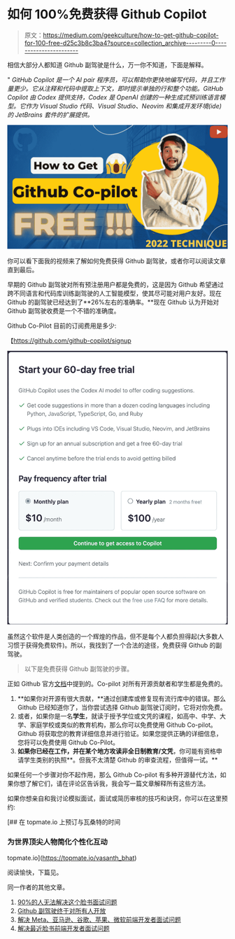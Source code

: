 # 如何 100%免费获得 Github Copilot

> 原文：<https://medium.com/geekculture/how-to-get-github-copilot-for-100-free-d25c3b8c3ba4?source=collection_archive---------0----------------------->

相信大部分人都知道 Github 副驾驶是什么，万一你不知道，下面是解释。

" *GitHub Copilot 是一个 AI pair 程序员，可以帮助你更快地编写代码，并且工作量更少。它从注释和代码中提取上下文，即时提示单独的行和整个功能。GitHub Copilot 由 Codex 提供支持，Codex 是 OpenAI 创建的一种生成式预训练语言模型。它作为 Visual Studio 代码、Visual Studio、Neovim 和集成开发环境(ide)的 JetBrains 套件的扩展提供。*

![](img/3de409bb9a488b3182fd162a48a7e2d1.png)

你可以看下面我的视频来了解如何免费获得 Github 副驾驶，或者你可以阅读文章直到最后。

早期的 Github 副驾驶对所有预注册用户都是免费的，这是因为 Github 希望通过跨不同语言和代码库训练副驾驶的人工智能模型，使其尽可能对用户友好。现在 Github 的副驾驶已经达到了**26%左右的准确率。**现在 Github 认为开始对 Github 副驾驶收费是一个不错的准确度。

Github Co-Pilot 目前的订阅费用是多少:

【https://github.com/github-copilot/signup 

![](img/17742b16334d6e5ec73ddccc54b0d62b.png)

虽然这个软件是人类创造的一个辉煌的作品，但不是每个人都负担得起(大多数人习惯于获得免费软件)。所以，我找到了一个合法的途径，免费获得 Github 的副驾驶。

> 以下是免费获得 Github 副驾驶的步骤。

正如 Github 官方[文档](https://docs.github.com/en/billing/managing-billing-for-github-copilot/about-billing-for-github-copilot)中提到的。Co-pilot 对所有开源贡献者和学生都是免费的。

1.  **如果你对开源有很大贡献，**通过创建库或修复现有流行库中的错误。那么 Github 已经知道你了，当你尝试选择 Github 副驾驶订阅时，它将对你免费。
2.  或者，如果你是一名**学生**，就读于授予学位或文凭的课程，如高中、中学、大学、家庭学校或类似的教育机构，那么你可以免费使用 Github Co-pilot。Github 将获取您的教育详细信息并进行验证。如果您提供正确的详细信息，您将可以免费使用 Github Co-Pilot。
3.  **如果你已经在工作，并在某个地方攻读非全日制教育/文凭**，你可能有资格申请学生类别的执照**。但我不太清楚 Github 的审查流程，但值得一试。**

如果任何一个步骤对你不起作用，那么 Github Co-pilot 有多种开源替代方法，如果你想了解它们，请在评论区告诉我，我会写一篇文章解释所有这些方法。

如果你想亲自和我讨论模拟面试，面试或简历审核的技巧和诀窍，你可以在这里预约:

[](https://topmate.io/vasanth_bhat) [## 在 topmate.io 上预订与瓦桑特的时间

### 为世界顶尖人物简化个性化互动

topmate.io](https://topmate.io/vasanth_bhat) 

阅读愉快，下篇见。

同一作者的其他文章。

1.  [90%的人无法解决这个脸书面试问题](https://javascript.plainenglish.io/90-of-you-will-fail-to-answer-solve-this-facebook-interview-question-part-1-282b93e535e1)
2.  [Github 副驾驶终于对所有人开放](https://mevasanth.medium.com/finally-github-co-pilot-is-open-to-all-6804df457a95)
3.  [解决 Meta、亚马逊、谷歌、苹果、微软前端开发者面试问题](/geekculture/solve-meta-amazon-google-apple-microsoft-frontend-developer-interview-question-f492eed948c7)
4.  [解决最近脸书前端开发者面试问题](/geekculture/solve-recent-facebook-frontend-developer-interview-question-4d1b4f73bfa)